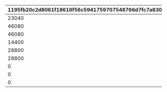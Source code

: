 |1195fb20c2d8061f18616f56c5941759707548766d7fc7a830605e2ff467b288|ed559034ed3db32d60cdbdecfb526b2775f85ea00fe53976975eff4936fa7cee|0041baded05342ba704cc075e5951a26608ff9397df4cb7d99d035b6196c7b2c|70b109a664cbc6201b46e058088f6bce5a1db2bf93260323be6cc90e16559bc7|f74d1e2c8b4b2c7d05ceda28745592702a751e02bfa3cd54ef688c0e89013bdd|0caf953c1e89567be86acbfc250e357c69f670ffa534a863d1f9f4ed8a8aae39|
| --- | --- | --- | --- | --- | --- |
|23040|32000103|0|0|1|0|
|46080|32000103|14|15|2|0|
|46080|32000103|16|17|3|0|
|14400|32000106|0|0|1|0|
|28800|32000106|18|19|2|0|
|28800|32000106|20|21|3|0|
|0|32000109|0|0|1|20|
|0|32000109|22|23|2|40|
|0|32000109|24|25|3|40|